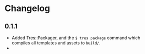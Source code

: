 # Changelog

## 0.1.1

* Added Tres::Packager, and the `$ tres package` command which compiles all templates and assets to `build/`.
* 